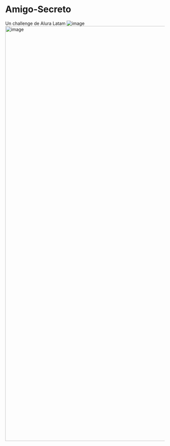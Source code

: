 # Amigo-Secreto
Un challenge de Alura Latam
![image](https://github.com/user-attachments/assets/ad9e27f2-3486-466a-946a-9c72baf44907)
<img width="1310" alt="image" src="https://github.com/user-attachments/assets/00030b5a-0e53-46b9-931d-57439e37076f" />
